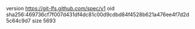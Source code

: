 version https://git-lfs.github.com/spec/v1
oid sha256:469736cf7f007d431df4dc81c00d9cdbd84f4528b621a476ee4f7d2d5c64c9d7
size 5693
